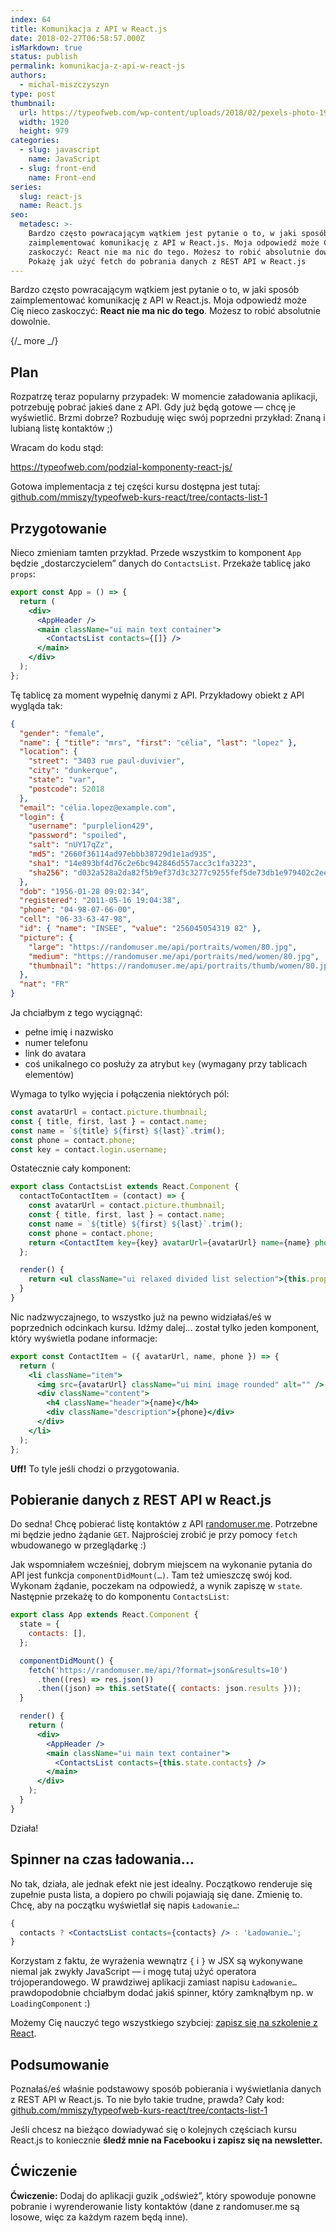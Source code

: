 ```yaml
---
index: 64
title: Komunikacja z API w React.js
date: 2018-02-27T06:58:57.000Z
isMarkdown: true
status: publish
permalink: komunikacja-z-api-w-react-js
authors:
  - michal-miszczyszyn
type: post
thumbnail:
  url: https://typeofweb.com/wp-content/uploads/2018/02/pexels-photo-194094.jpeg
  width: 1920
  height: 979
categories:
  - slug: javascript
    name: JavaScript
  - slug: front-end
    name: Front-end
series:
  slug: react-js
  name: React.js
seo:
  metadesc: >-
    Bardzo często powracającym wątkiem jest pytanie o to, w jaki sposób
    zaimplementować komunikację z API w React.js. Moja odpowiedź może Cię nieco
    zaskoczyć: React nie ma nic do tego. Możesz to robić absolutnie dowolnie.
    Pokażę jak użyć fetch do pobrania danych z REST API w React.js
---
```


Bardzo często powracającym wątkiem jest pytanie o to, w jaki sposób zaimplementować komunikację z API w React.js. Moja odpowiedź może Cię nieco zaskoczyć: **React nie ma nic do tego**. Możesz to robić absolutnie dowolnie.

{/_ more _/}

## Plan

Rozpatrzę teraz popularny przypadek: W momencie załadowania aplikacji, potrzebuję pobrać jakieś dane z API. Gdy już będą gotowe — chcę je wyświetlić. Brzmi dobrze? Rozbuduję więc swój poprzedni przykład: Znaną i lubianą listę kontaktów ;)

Wracam do kodu stąd:

https://typeofweb.com/podzial-komponenty-react-js/

Gotowa implementacja z tej części kursu dostępna jest tutaj: [github.com/mmiszy/typeofweb-kurs-react/tree/contacts-list-1](https://github.com/mmiszy/typeofweb-kurs-react/tree/contacts-list-1)

## Przygotowanie

Nieco zmieniam tamten przykład. Przede wszystkim to komponent `App` będzie „dostarczycielem” danych do `ContactsList`. Przekaże tablicę jako `props`:

```jsx
export const App = () => {
  return (
    <div>
      <AppHeader />
      <main className="ui main text container">
        <ContactsList contacts={[]} />
      </main>
    </div>
  );
};
```

Tę tablicę za moment wypełnię danymi z API. Przykładowy obiekt z API wygląda tak:

```json
{
  "gender": "female",
  "name": { "title": "mrs", "first": "célia", "last": "lopez" },
  "location": {
    "street": "3403 rue paul-duvivier",
    "city": "dunkerque",
    "state": "var",
    "postcode": 52018
  },
  "email": "célia.lopez@example.com",
  "login": {
    "username": "purplelion429",
    "password": "spoiled",
    "salt": "nUY17qZz",
    "md5": "2660f36114ad97ebbb38729d1e1ad935",
    "sha1": "14e893bf4d76c2e6bc942846d557acc3c1fa3223",
    "sha256": "d032a528a2da82f5b9ef37d3c3277c9255fef5de73db1e979402c2ee86fe4cf2"
  },
  "dob": "1956-01-28 09:02:34",
  "registered": "2011-05-16 19:04:38",
  "phone": "04-98-07-66-00",
  "cell": "06-33-63-47-98",
  "id": { "name": "INSEE", "value": "256045054319 82" },
  "picture": {
    "large": "https://randomuser.me/api/portraits/women/80.jpg",
    "medium": "https://randomuser.me/api/portraits/med/women/80.jpg",
    "thumbnail": "https://randomuser.me/api/portraits/thumb/women/80.jpg"
  },
  "nat": "FR"
}
```

Ja chciałbym z tego wyciągnąć:

- pełne imię i nazwisko
- numer telefonu
- link do avatara
- coś unikalnego co posłuży za atrybut `key` (wymagany przy tablicach elementów)

Wymaga to tylko wyjęcia i połączenia niektórych pól:

```javascript
const avatarUrl = contact.picture.thumbnail;
const { title, first, last } = contact.name;
const name = `${title} ${first} ${last}`.trim();
const phone = contact.phone;
const key = contact.login.username;
```

Ostatecznie cały komponent:

```jsx
export class ContactsList extends React.Component {
  contactToContactItem = (contact) => {
    const avatarUrl = contact.picture.thumbnail;
    const { title, first, last } = contact.name;
    const name = `${title} ${first} ${last}`.trim();
    const phone = contact.phone;
    return <ContactItem key={key} avatarUrl={avatarUrl} name={name} phone={phone} />;
  };

  render() {
    return <ul className="ui relaxed divided list selection">{this.props.contacts.map(this.contactToContactItem)}</ul>;
  }
}
```

Nic nadzwyczajnego, to wszystko już na pewno widziałaś/eś w poprzednich odcinkach kursu. Idźmy dalej… został tylko jeden komponent, który wyświetla podane informacje:

```jsx
export const ContactItem = ({ avatarUrl, name, phone }) => {
  return (
    <li className="item">
      <img src={avatarUrl} className="ui mini image rounded" alt="" />
      <div className="content">
        <h4 className="header">{name}</h4>
        <div className="description">{phone}</div>
      </div>
    </li>
  );
};
```

**Uff!** To tyle jeśli chodzi o przygotowania.

## Pobieranie danych z REST API w React.js

Do sedna! Chcę pobierać listę kontaktów z API [randomuser.me](https://randomuser.me/documentation#howto). Potrzebne mi będzie jedno żądanie `GET`. Najprościej zrobić je przy pomocy `fetch` wbudowanego w przeglądarkę :)

Jak wspomniałem wcześniej, dobrym miejscem na wykonanie pytania do API jest funkcja `componentDidMount(…)`. Tam też umieszczę swój kod. Wykonam żądanie, poczekam na odpowiedź, a wynik zapiszę w `state`. Następnie przekażę to do komponentu `ContactsList`:

```jsx
export class App extends React.Component {
  state = {
    contacts: [],
  };

  componentDidMount() {
    fetch('https://randomuser.me/api/?format=json&results=10')
      .then((res) => res.json())
      .then((json) => this.setState({ contacts: json.results }));
  }

  render() {
    return (
      <div>
        <AppHeader />
        <main className="ui main text container">
          <ContactsList contacts={this.state.contacts} />
        </main>
      </div>
    );
  }
}
```

Działa!

## Spinner na czas ładowania…

No tak, działa, ale jednak efekt nie jest idealny. Początkowo renderuje się zupełnie pusta lista, a dopiero po chwili pojawiają się dane. Zmienię to. Chcę, aby na początku wyświetlał się napis `Ładowanie…`:

```jsx
{
  contacts ? <ContactsList contacts={contacts} /> : 'Ładowanie…';
}
```

Korzystam z faktu, że wyrażenia wewnątrz `{` i `}` w JSX są wykonywane niemal jak zwykły JavaScript — i mogę tutaj użyć operatora trójoperandowego. W prawdziwej aplikacji zamiast napisu `Ładowanie…` prawdopodobnie chciałbym dodać jakiś spinner, który zamknąłbym np. w `LoadingComponent` :)

Możemy Cię nauczyć tego wszystkiego szybciej: <a href="https://szkolenia.typeofweb.com/" target="_blank">zapisz się na szkolenie z React</a>.

## Podsumowanie

Poznałaś/eś właśnie podstawowy sposób pobierania i wyświetlania danych z REST API w React.js. To nie było takie trudne, prawda? Cały kod: [github.com/mmiszy/typeofweb-kurs-react/tree/contacts-list-1](https://github.com/mmiszy/typeofweb-kurs-react/tree/contacts-list-1)

Jeśli chcesz na bieżąco dowiadywać się o kolejnych częściach kursu React.js to koniecznie <strong>śledź mnie na Facebooku i zapisz się na newsletter.</strong>
<NewsletterForm />
<FacebookPageWidget />

## Ćwiczenie

**Ćwiczenie:** Dodaj do aplikacji guzik „odśwież”, który spowoduje ponowne pobranie i wyrenderowanie listy kontaktów (dane z randomuser.me są losowe, więc za każdym razem będą inne).
